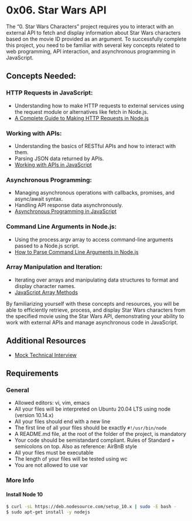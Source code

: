 # 0x06. Star Wars API

The “0. Star Wars Characters” project requires you to interact with an external API to fetch and display information about Star Wars characters based on the movie ID provided as an argument. To successfully complete this project, you need to be familiar with several key concepts related to web programming, API interaction, and asynchronous programming in JavaScript.

## Concepts Needed:

### HTTP Requests in JavaScript:

- Understanding how to make HTTP requests to external services using the request module or alternatives like fetch in Node.js.
- [A Complete Guide to Making HTTP Requests in Node.js](https://nodejs.dev/learn/making-http-requests-with-nodejs)

### Working with APIs:

- Understanding the basics of RESTful APIs and how to interact with them.
- Parsing JSON data returned by APIs.
- [Working with APIs in JavaScript](https://developer.mozilla.org/en-US/docs/Learn/JavaScript/Client-side_web_APIs/Introduction)

### Asynchronous Programming:

- Managing asynchronous operations with callbacks, promises, and async/await syntax.
- Handling API response data asynchronously.
- [Asynchronous Programming in JavaScript](https://developer.mozilla.org/en-US/docs/Learn/JavaScript/Asynchronous)

### Command Line Arguments in Node.js:

- Using the process.argv array to access command-line arguments passed to a Node.js script.
- [How to Parse Command Line Arguments in Node.js](https://nodejs.dev/learn/nodejs-accept-arguments-from-the-command-line)

### Array Manipulation and Iteration:

- Iterating over arrays and manipulating data structures to format and display character names.
- [JavaScript Array Methods](https://developer.mozilla.org/en-US/docs/Web/JavaScript/Reference/Global_Objects/Array)

By familiarizing yourself with these concepts and resources, you will be able to efficiently retrieve, process, and display Star Wars characters from the specified movie using the Star Wars API, demonstrating your ability to work with external APIs and manage asynchronous code in JavaScript.

## Additional Resources

- [Mock Technical Interview](https://www.interviewcake.com/)

## Requirements

### General

- Allowed editors: vi, vim, emacs
- All your files will be interpreted on Ubuntu 20.04 LTS using node (version 10.14.x)
- All your files should end with a new line
- The first line of all your files should be exactly `#!/usr/bin/node`
- A README.md file, at the root of the folder of the project, is mandatory
- Your code should be semistandard compliant. Rules of Standard + semicolons on top. Also as reference: AirBnB style
- All your files must be executable
- The length of your files will be tested using wc
- You are not allowed to use var

### More Info

#### Install Node 10

```bash
$ curl -sL https://deb.nodesource.com/setup_10.x | sudo -E bash -
$ sudo apt-get install -y nodejs
```
